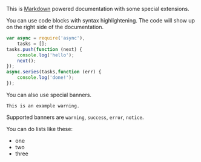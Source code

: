 This is [Markdown](http://daringfireball.net/projects/markdown/syntax) powered documentation with some special extensions.

You can use code blocks with syntax highlightening.  The code will show up on the right side of the documentation.

```javascript
var async = require('async'),
	tasks = [];
tasks.push(function (next) {
	console.log('hello');
	next();
});
async.series(tasks,function (err) {
	console.log('done!');
});
```

You can also use special banners.

```warning
This is an example warning.
```

Supported banners are `warning`, `success`, `error`, `notice`.

You can do lists like these:

- one
- two
- three
